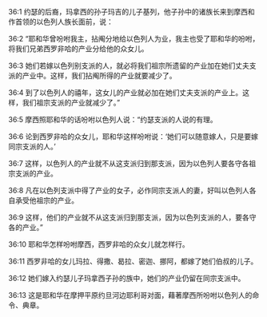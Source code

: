<a id="1"></a>36:1  约瑟的后裔，玛拿西的孙子玛吉的儿子基列，他子孙中的诸族长来到摩西和作首领的以色列人族长面前，说：  

<a id="2"></a>36:2  “耶和华曾吩咐我主，拈阄分地给以色列人为业，我主也受了耶和华的吩咐，将我们兄弟西罗非哈的产业分给他的众女儿。  

<a id="3"></a>36:3  她们若嫁以色列别支派的人，就必将我们祖宗所遗留的产业加在她们丈夫支派的产业中。这样，我们拈阄所得的产业就要减少了。  

<a id="4"></a>36:4  到了以色列人的禧年，这女儿的产业就必加在她们丈夫支派的产业上。这样，我们祖宗支派的产业就减少了。”  

<a id="5"></a>36:5  摩西照耶和华的话吩咐以色列人说：“约瑟支派的人说的有理。  

<a id="6"></a>36:6  论到西罗非哈的众女儿，耶和华这样吩咐说：‘她们可以随意嫁人，只是要嫁同宗支派的人。’  

<a id="7"></a>36:7  这样，以色列人的产业就不从这支派归到那支派，因为以色列人要各守各祖宗支派的产业。  

<a id="8"></a>36:8  凡在以色列支派中得了产业的女子，必作同宗支派人的妻，好叫以色列人各自承受他祖宗的产业。  

<a id="9"></a>36:9  这样，他们的产业就不从这支派归到那支派，因为以色列支派的人，要各守各的产业。”  

<a id="10"></a>36:10  耶和华怎样吩咐摩西，西罗非哈的众女儿就怎样行。  

<a id="11"></a>36:11  西罗非哈的女儿玛拉、得撒、曷拉、密迦、挪阿，都嫁了她们伯叔的儿子。  

<a id="12"></a>36:12  她们嫁入约瑟儿子玛拿西子孙的族中，她们的产业仍留在同宗支派中。  

<a id="13"></a>36:13  这是耶和华在摩押平原约旦河边耶利哥对面，藉著摩西所吩咐以色列人的命令、典章。  
